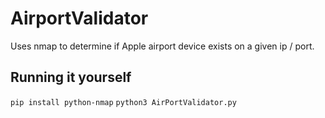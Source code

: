 # AirportValidator
Uses nmap to determine if Apple airport device exists on a given ip / port.


## Running it yourself
`pip install python-nmap`
`python3 AirPortValidator.py`
